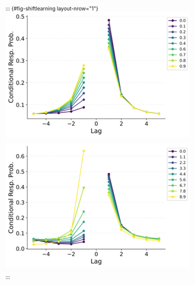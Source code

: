 ::: {#fig-shiftlearning layout-nrow="1"}
![](shifting/BaseCMR_Learning_Rate_Parameter_Shifting_crp_HealeyKahana2014.png)

![](shifting/BaseCMR_Item_Support_Parameter_Shifting_crp_HealeyKahana2014.png)

:::